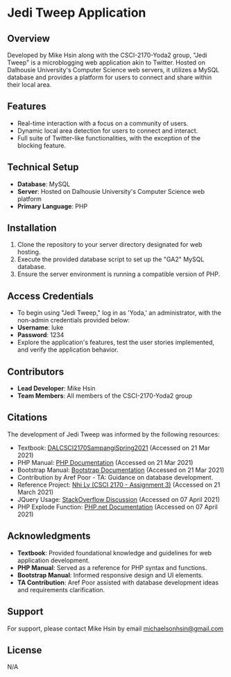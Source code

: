 # Jedi Tweep Application

## Overview
Developed by Mike Hsin along with the CSCI-2170-Yoda2 group, "Jedi Tweep" is a microblogging web application akin to Twitter. Hosted on Dalhousie University's Computer Science web servers, it utilizes a MySQL database and provides a platform for users to connect and share within their local area.

## Features
- Real-time interaction with a focus on a community of users.
- Dynamic local area detection for users to connect and interact.
- Full suite of Twitter-like functionalities, with the exception of the blocking feature.

## Technical Setup
- **Database**: MySQL
- **Server**: Hosted on Dalhousie University's Computer Science web platform
- **Primary Language**: PHP

## Installation
1. Clone the repository to your server directory designated for web hosting.
2. Execute the provided database script to set up the "GA2" MySQL database.
3. Ensure the server environment is running a compatible version of PHP.

## Access Credentials
- To begin using "Jedi Tweep," log in as 'Yoda,' an administrator, with the non-admin credentials provided below:
- **Username**: luke
- **Password**: 1234
- Explore the application's features, test the user stories implemented, and verify the application behavior.

## Contributors
- **Lead Developer**: Mike Hsin
- **Team Members**: All members of the CSCI-2170-Yoda2 group

## Citations
The development of Jedi Tweep was informed by the following resources:
- Textbook: [DALCSCI2170SampangiSpring2021](https://learn.zybooks.com/zybook/DALCSCI2170SampangiSpring2021) (Accessed on 21 Mar 2021)
- PHP Manual: [PHP Documentation](https://www.php.net/manual/en/index.php) (Accessed on 21 Mar 2021)
- Bootstrap Manual: [Bootstrap Documentation](https://getbootstrap.com/docs/4.1/getting-started/introduction/) (Accessed on 21 Mar 2021)
- Contribution by Aref Poor - TA: Guidance on database development.
- Reference Project: [Nhi Ly (CSCI 2170 - Assignment 3)](https://git.cs.dal.ca/courses/2021-winter/csci-2170/a3/nly) (Accessed on 21 March 2021)
- JQuery Usage: [StackOverflow Discussion](https://stackoverflow.com/questions/2075337/uncaught-referenceerror-is-not-defined) (Accessed on 07 April 2021)
- PHP Explode Function: [PHP.net Documentation](https://www.php.net/manual/en/function.explode.php) (Accessed on 07 April 2021)

## Acknowledgments
- **Textbook**: Provided foundational knowledge and guidelines for web application development.
- **PHP Manual**: Served as a reference for PHP syntax and functions.
- **Bootstrap Manual**: Informed responsive design and UI elements.
- **TA Contribution**: Aref Poor assisted with database development ideas and requirements clarification.

## Support
For support, please contact Mike Hsin by email michaelsonhsin@gmail.com

## License
N/A


